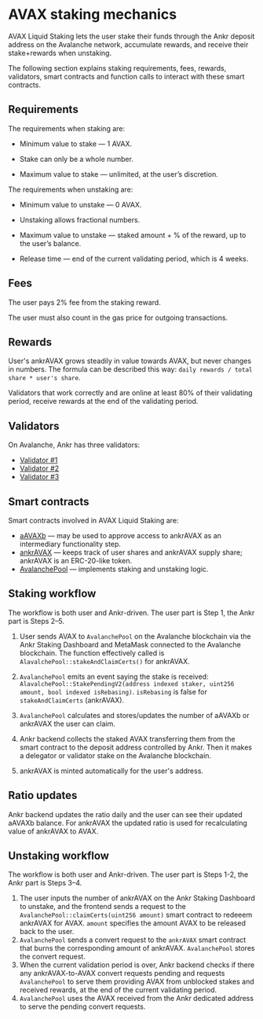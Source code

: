 # AVAX staking mechanics

AVAX Liquid Staking lets the user stake their funds through the Ankr deposit address on the Avalanche network, accumulate rewards, and receive their stake+rewards when unstaking.

The following section explains staking requirements, fees, rewards, validators, smart contracts and function calls to interact with these smart contracts.


## Requirements

The requirements when staking are:

* Minimum value to stake — 1 AVAX.

* Stake can only be a whole number.

* Maximum value to stake — unlimited, at the user’s discretion.

The requirements when unstaking are:

* Minimum value to unstake — 0 AVAX.

* Unstaking allows fractional numbers.

* Maximum value to unstake — staked amount + % of the reward, up to the user’s balance.

* Release time — end of the current validating period, which is 4 weeks.


## Fees

The user pays 2% fee from the staking reward.

The user must also count in the gas price for outgoing transactions.


## Rewards

User's ankrAVAX grows steadily in value towards AVAX, but never changes in numbers. The formula can be described this way: `daily rewards / total share * user's share`.

Validators that work correctly and are online at least 80% of their validating period, receive rewards at the end of the validating period.


## Validators

On Avalanche, Ankr has three validators:
* [Validator #1](https://avascan.info/staking/validator/NodeID-NcZtrWEjPY7XDT5PHgZbwXLCW3LGBjxui)
* [Validator #2](https://avascan.info/staking/validator/NodeID-955GU1MqWL8yXAtoc8AsE7FNx4nGC9JyL)
* [Validator #3](https://avascan.info/staking/validator/NodeID-9CnrQBBFSkE2Xzfcz3Tk1e8iauq8iNR88)


## Smart contracts
Smart contracts involved in AVAX Liquid Staking are:
* [aAVAXb](https://snowtrace.io/address/0x6C6f910A79639dcC94b4feEF59Ff507c2E843929#code) — may be used to approve access to ankrAVAX as an intermediary functionality step.
* [ankrAVAX](https://snowtrace.io/address/0xc3344870d52688874b06d844e0c36cc39fc727f6#code) — keeps track of user shares and ankrAVAX supply share; ankrAVAX is an ERC-20-like token.
* [AvalanchePool](https://snowtrace.io/address/0x7BAa1E3bFe49db8361680785182B80BB420A836D#code) — implements staking and unstaking logic.


## Staking workflow
The workflow is both user and Ankr-driven. The user part is Step 1, the Ankr part is Steps 2–5. 

1. User sends AVAX to `AvalanchePool` on the Avalanche blockchain via the Ankr Staking Dashboard and MetaMask connected to the Avalanche blockchain. The function effectively called is `AlavalchePool::stakeAndClaimCerts()` for ankrAVAX. 

2. `AvalanchePool` emits an event saying the stake is received: `AlavalchePool::StakePendingV2(address indexed staker, uint256 amount, bool indexed isRebasing)`. `isRebasing` is false for `stakeAndClaimCerts` (ankrAVAX).

3. `AvalanchePool` calculates and stores/updates the number of aAVAXb or ankrAVAX the user can claim.

4. Ankr backend collects the staked AVAX transferring them from the smart contract to the deposit address controlled by Ankr. Then it makes a delegator or validator stake on the Avalanche blockchain.

5. ankrAVAX is minted automatically for the user's address.

## Ratio updates

Ankr backend updates the ratio daily and the user can see their updated aAVAXb balance. For ankrAVAX the updated ratio is used for recalculating value of ankrAVAX to AVAX.

## Unstaking workflow

The workflow is both user and Ankr-driven. The user part is Steps 1-2, the Ankr part is Steps 3–4.
1. The user inputs the number of ankrAVAX on the Ankr Staking Dashboard to unstake, and the frontend sends a request to the `AvalanchePool::claimCerts(uint256 amount)` smart contract to redeeem ankrAVAX for AVAX. `amount` specifies the amount AVAX to be released back to the user.
2. `AvalanchePool` sends a convert request to the `ankrAVAX` smart contract that burns the corresponding amount of ankrAVAX. `AvalanchePool` stores the convert request.
3. When the current validation period is over, Ankr backend checks if there any ankrAVAX-to-AVAX convert requests pending and requests `AvalanchePool` to serve them providing AVAX from unblocked stakes and received rewards, at the end of the current validating period.
4. `AvalanchePool` uses the AVAX received from the Ankr dedicated address to serve the pending convert requests. 